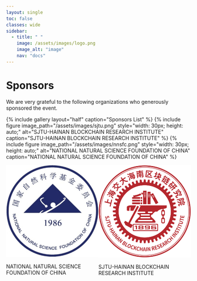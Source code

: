 ```yaml
---
layout: single
toc: false
classes: wide
sidebar:  
  - title: " "   
    image: /assets/images/logo.png
    image_alt: "image"
    nav: "docs"
---
```


# Sponsors
We are very grateful to the following organizations who generously sponsored the event.

{% include gallery layout="half" caption="Sponsors List" %}
{% include figure image_path="/assets/images/sjtu.png" style="width: 30px; height: auto;" alt="SJTU-HAINAN BLOCKCHAIN RESEARCH INSTITUTE" caption="SJTU-HAINAN BLOCKCHAIN RESEARCH INSTITUTE" %}
{% include figure image_path="/assets/images/nnsfc.png" style="width: 30px; height: auto;" alt="NATIONAL NATURAL SCIENCE FOUNDATION OF CHINA" caption="NATIONAL NATURAL SCIENCE FOUNDATION OF CHINA" %}


<div style="display: flex; justify-content: center;">
  <!-- 第一行图片 -->
  <div style="flex: 1;">
    <img src="./assets/images/nnsfc.png" alt="NATIONAL NATURAL SCIENCE FOUNDATION OF CHINA" style="width: 300px;">
    <p>NATIONAL NATURAL SCIENCE FOUNDATION OF CHINA</p>
  </div>
  <div style="flex: 1;">
    <img src="./assets/images/sjtu.png" alt="SJTU-HAINAN BLOCKCHAIN RESEARCH INSTITUTE" style="width: 300px;">
    <p>SJTU-HAINAN BLOCKCHAIN RESEARCH INSTITUTE</p>
  </div>
</div>
